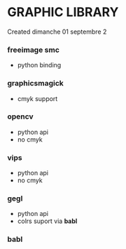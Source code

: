 # GRAPHIC LIBRARY
Created dimanche 01 septembre 2


### freeimage smc

* python binding


### graphicsmagick

* cmyk support


### opencv

* python api
* no cmyk


### vips

* python api
* no cmyk


### gegl

* python api
* colrs suport via **babl**


### babl

